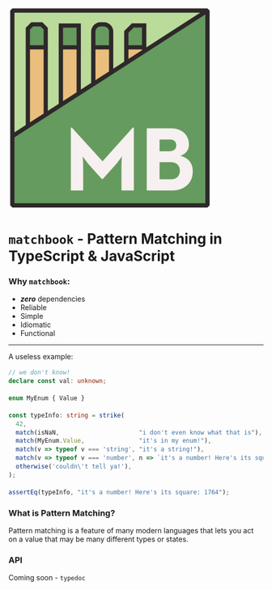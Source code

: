 <img src="../assets/logo.png" width="400" />

# `matchbook` - Pattern Matching in TypeScript & JavaScript

### Why `matchbook`:
- **_zero_** dependencies
- Reliable
- Simple
- Idiomatic
- Functional

---

A useless example:
```ts
// we don't know!
declare const val: unknown;

enum MyEnum { Value }

const typeInfo: string = strike(
  42,
  match(isNaN,                      "i don't even know what that is"),
  match(MyEnum.Value,               "it's in my enum!"),
  match(v => typeof v === 'string', "it's a string!"),
  match(v => typeof v === 'number', n => `it's a number! Here's its square: ${Math.pow(n, 2)}`),
  otherwise('couldn\'t tell ya!'),
);

assertEq(typeInfo, "it's a number! Here's its square: 1764");
```

### What is Pattern Matching?
Pattern matching is a feature of many modern languages that lets you
act on a value that may be many different types or states.

### API
Coming soon - `typedoc`
